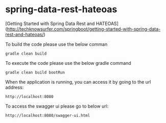 # spring-data-rest-hateoas

[Getting Started with Spring Data Rest and HATEOAS] (http://techknowsurfer.com/springboot/getting-started-with-spring-data-rest-and-hateoas/)

To build the code please use the below comman

    gradle clean build

To execute the code please use the below gradle command

    gradle clean build bootRun

When the application is running, you can access it by going to the url address:

    http://localhost:8080

To access the swagger ui please go to below url:

    http://localhost:8080/swagger-ui.html
